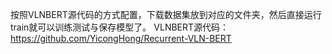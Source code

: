 按照VLNBERT源代码的方式配置，下载数据集放到对应的文件夹，然后直接运行train就可以训练测试与保存模型了。
VLNBERT源代码：https://github.com/YicongHong/Recurrent-VLN-BERT